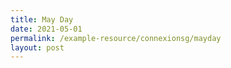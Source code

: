 ```yaml
---
title: May Day
date: 2021-05-01
permalink: /example-resource/connexionsg/mayday
layout: post
---
```

